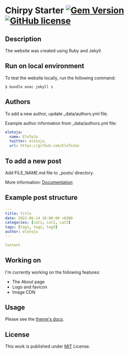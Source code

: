 # Chirpy Starter [![Gem Version](https://img.shields.io/gem/v/jekyll-theme-chirpy)](https://rubygems.org/gems/jekyll-theme-chirpy) [![GitHub license](https://img.shields.io/github/license/cotes2020/chirpy-starter.svg?color=blue)][mit]

## Description

The website was created using Ruby and Jekyll.

## Run on local environment

To test the website locally, run the following command:

```
$ bundle exec jekyll s
```

## Authors

To add a new author, update _data/authors.yml file.

Example author information from _data/authors.yml file:

```yml
elotoja:
  name: EloToJa
  twitter: elotoja_
  url: https://github.com/EloToJaa
```

## To add a new post

Add FILE_NAME.md file to _posts/ directory.

More information: [Documentation](https://chirpy.cotes.page/posts/write-a-new-post/)

## Example post structure

```yml
---
title: Title
date: 2022-06-14 16:00:00 +0200
categories: [cat1, cat2, cat3]
tags: [tag1, tag2, tag3]
author: elotoja
---

Content
```

## Working on

I'm currently working on the following features:
* The About page
* Logo and favicon
* Image CDN

## Usage

Please see the [theme's docs](https://github.com/cotes2020/jekyll-theme-chirpy#documentation).

## License

This work is published under [MIT][mit] License.

[gem]: https://rubygems.org/gems/jekyll-theme-chirpy
[chirpy]: https://github.com/cotes2020/jekyll-theme-chirpy/
[use-template]: https://github.com/cotes2020/chirpy-starter/generate
[CD]: https://en.wikipedia.org/wiki/Continuous_deployment
[mit]: https://github.com/cotes2020/chirpy-starter/blob/master/LICENSE
